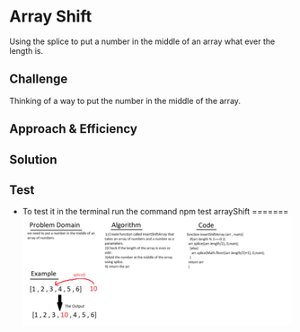 # Array Shift

Using the splice to put a number in the middle of an array what ever the length is.

## Challenge

Thinking of a way to put the number in the middle of the array.

## Approach & Efficiency
<!-- What approach did you take? Why? What is the Big O space/time for this approach? -->

## Solution
<!-- Embedded whiteboard image -->



## Test 
* To test it in the terminal run the command npm test arrayShift
=======
![array-shift](/assets/arrayShift.png)